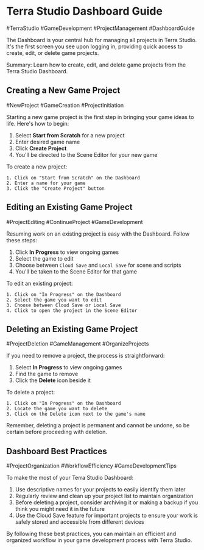 # Terra Studio Dashboard Guide
#TerraStudio #GameDevelopment #ProjectManagement #DashboardGuide

The Dashboard is your central hub for managing all projects in Terra Studio. It's the first screen you see upon logging in, providing quick access to create, edit, or delete game projects.

Summary: Learn how to create, edit, and delete game projects from the Terra Studio Dashboard.

## Creating a New Game Project
#NewProject #GameCreation #ProjectInitiation

Starting a new game project is the first step in bringing your game ideas to life. Here's how to begin:

1. Select **Start from Scratch** for a new project
2. Enter desired game name
3. Click **Create Project**
4. You'll be directed to the Scene Editor for your new game

To create a new project:
```
1. Click on "Start from Scratch" on the Dashboard
2. Enter a name for your game
3. Click the "Create Project" button
```

## Editing an Existing Game Project
#ProjectEditing #ContinueProject #GameDevelopment

Resuming work on an existing project is easy with the Dashboard. Follow these steps:

1. Click **In Progress** to view ongoing games
2. Select the game to edit
3. Choose between `Cloud Save` and `Local Save` for scene and scripts
4. You'll be taken to the Scene Editor for that game

To edit an existing project:
```
1. Click on "In Progress" on the Dashboard
2. Select the game you want to edit
3. Choose between Cloud Save or Local Save
4. Click to open the project in the Scene Editor
```

## Deleting an Existing Game Project
#ProjectDeletion #GameManagement #OrganizeProjects

If you need to remove a project, the process is straightforward:

1. Select **In Progress** to view ongoing games
2. Find the game to remove
3. Click the **Delete** icon beside it

To delete a project:
```
1. Click on "In Progress" on the Dashboard
2. Locate the game you want to delete
3. Click on the Delete icon next to the game's name
```

Remember, deleting a project is permanent and cannot be undone, so be certain before proceeding with deletion.

## Dashboard Best Practices
#ProjectOrganization #WorkflowEfficiency #GameDevelopmentTips

To make the most of your Terra Studio Dashboard:

1. Use descriptive names for your projects to easily identify them later
2. Regularly review and clean up your project list to maintain organization
3. Before deleting a project, consider archiving it or making a backup if you think you might need it in the future
4. Use the Cloud Save feature for important projects to ensure your work is safely stored and accessible from different devices

By following these best practices, you can maintain an efficient and organized workflow in your game development process with Terra Studio.

